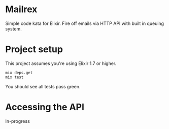 # Mailrex

Simple code kata for Elixir. Fire off emails via HTTP API with built in
queuing system.

# Project setup

This project assumes you're using Elixir 1.7 or higher.

```
mix deps.get
mix test
```

You should see all tests pass green.

# Accessing the API

In-progress
